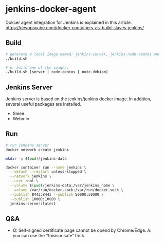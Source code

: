 # jenkins-docker-agent

Dokcer agent integration for Jenkins is explained in this article. https://devopscube.com/docker-containers-as-build-slaves-jenkins/

## Build

```bash
# generate a local image named: jenkins-server, jenkins-node-centos and jenkins-node-debian
./build.sh

# or build one of the images:
./build.sh [server | node-centos | node-debian]
```

## Jenkins Server

Jenkins server is based on the jenkins/jenkins docker image. In addition, several useful packages are installed.

- Smee
- Webmin

## Run

```bash
# run jenkins server
docker network create jenkins

mkdir -p $(pwd)/jenkins-data

docker container run --name jenkins \
  --detach --restart unless-stopped \
  --network jenkins \
  --user root \
  --volume $(pwd)/jenkins-data:/var/jenkins_home \
  --volume /var/run/docker.sock:/var/run/docker.sock \
  --publish 8443:8443 --publish 50000:50000 \
  --publish 10000:10000 \
  jenkins-server:latest
```

## Q&A

- Q: Self-signed certificate page cannot be opend by Chrome/Edge. A: you can use the "thisisunsafe" trick.
